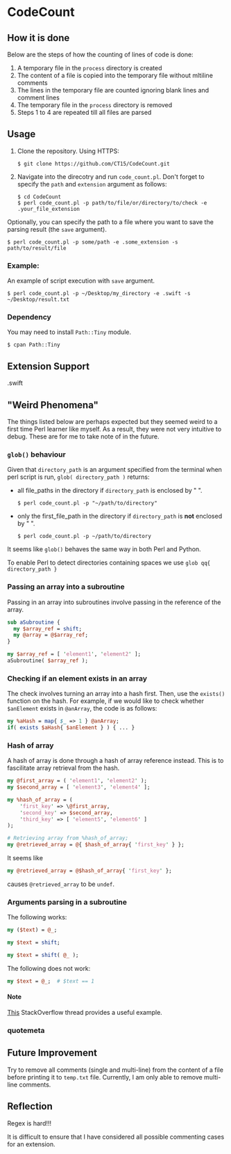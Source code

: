 # CodeCount

## How it is done

Below are the steps of how the counting of lines of code is done:
  1. A temporary file in the `process` directory is created
  2. The content of a file is copied into the temporary file without mltiline comments
  3. The lines in the temporary file are counted ignoring blank lines and comment lines
  4. The temporary file in the `process` directory is removed
  5. Steps 1 to 4 are repeated till all files are parsed

## Usage

1. Clone the repository. Using HTTPS:
    ```shell
    $ git clone https://github.com/CT15/CodeCount.git
    ```
2. Navigate into the direcotry and run `code_count.pl`.
   Don't forget to specify the `path` and `extension` argument as follows:
    ```shell
    $ cd CodeCount
    $ perl code_count.pl -p path/to/file/or/directory/to/check -e .your_file_extension
    ```
    
Optionally, you can specify the path to a file where you want to save the parsing result (the `save` argument).
```shell
$ perl code_count.pl -p some/path -e .some_extension -s path/to/result/file
```

### Example:

An example of script execution with `save` argument.
```shell
$ perl code_count.pl -p ~/Desktop/my_directory -e .swift -s ~/Desktop/result.txt
```

### Dependency

You may need to install `Path::Tiny` module.
```shell
$ cpan Path::Tiny
```
## Extension Support

.swift

## "Weird Phenomena"

The things listed below are perhaps expected but they seemed weird to a first time Perl learner like myself.
As a result, they were not very intuitive to debug. These are for me to take note of in the future.

### `glob()` behaviour

Given that `directory_path` is an argument specified from the terminal when perl script is run, 
`glob( directory_path )` returns:
* all file_paths in the directory if `directory_path` is enclosed by " ".
  ```shell
  $ perl code_count.pl -p "~/path/to/directory"
  ```
* only the first_file_path in the directory if `directory_path` is **not** enclosed by " ".
  ```shell
  $ perl code_count.pl -p ~/path/to/directory
  ```

It seems like `glob()` behaves the same way in both Perl and Python. 

To enable Perl to detect directories containing spaces we use `glob qq{ directory_path }`

### Passing an array into a subroutine

Passing in an array into subroutines involve passing in the reference of the array.
``` perl
sub aSubroutine {
  my $array_ref = shift;
  my @array = @$array_ref;
}

my $array_ref = [ 'element1', 'element2' ];
aSubroutine( $array_ref );
```

### Checking if an element exists in an array

The check involves turning an array into a hash first. Then, use the `exists()` function on the hash.
For example, if we would like to check whether `$anElement` exists in `@anArray`, the code is as follows:
```perl
my %aHash = map{ $_ => 1 } @anArray;
if( exists $aHash{ $anElement } ) { ... }
```

### Hash of array

A hash of array is done through a hash of array reference instead. This is to fascilitate array retrieval from the hash.
```perl
my @first_array = ( 'element1', 'element2' );
my $second_array = [ 'element3', 'element4' ];

my %hash_of_array = (
    'first_key' => \@first_array,
    'second_key' => $second_array,
    'third_key' => [ 'element5', 'element6' ]
);

# Retrieving array from %hash_of_array;
my @retrieved_array = @{ $hash_of_array{ 'first_key' } };
```

It seems like
```perl
my @retrieved_array = @$hash_of_array{ 'first_key' };
```
causes `@retrieved_array` to be `undef`.

### Arguments parsing in a subroutine

The following works:
```perl 
my ($text) = @_; 
```
``` perl
my $text = shift;
```
```perl
my $text = shift( @_ );
```

The following does not work:
```perl
my $text = @_;  # $text == 1
```

#### Note

[This](https://stackoverflow.com/questions/10031455/using-my-with-parentheses-and-only-one-variable) StackOverflow thread provides a useful example.

### quotemeta

## Future Improvement

Try to remove all comments (single and multi-line) from the content of a file before printing it to `temp.txt` file. Currently, I am only able to remove multi-line comments.

## Reflection

Regex is hard!!!

It is difficult to ensure that I have considered all possible commenting cases for an extension.